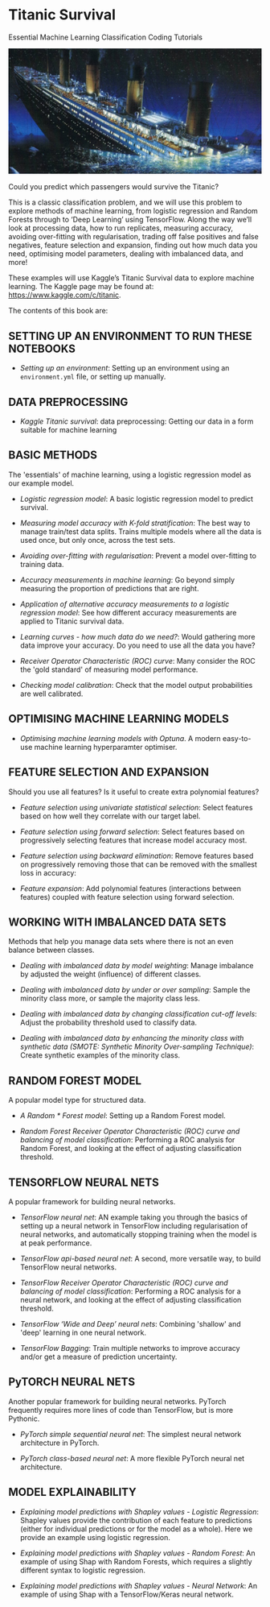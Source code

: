 # Titanic Survival

Essential Machine Learning Classification Coding Tutorials

![](./images/titanic.png)

Could you predict which passengers would survive the Titanic?

This is a classic classification problem, and we will use this problem to explore methods of machine learning, from logistic regression and Random Forests through to ‘Deep Learning’ using TensorFlow. Along the way we’ll look at processing data, how to run replicates, measuring accuracy, avoiding over-fitting with regularisation, trading off false positives and false negatives, feature selection and expansion, finding out how much data you need, optimising model parameters, dealing with imbalanced data, and more!

These examples will use Kaggle’s Titanic Survival data to explore machine learning. The Kaggle page may be found at: https://www.kaggle.com/c/titanic.

The contents of this book are:

## SETTING UP AN ENVIRONMENT TO RUN THESE NOTEBOOKS

* *Setting up an environment*: Setting up an environment using an `environment.yml` file, or setting up manually.

## DATA PREPROCESSING

* *Kaggle Titanic survival*: data preprocessing: Getting our data in a form suitable for machine learning

## BASIC METHODS

The 'essentials' of machine learning, using a logistic regression model as our example model.

* *Logistic regression model*: A basic logistic regression model to predict survival.

* *Measuring model accuracy with K-fold stratification*: The best way to manage train/test data splits. Trains multiple models where all the data is used once, but only once, across the test sets.

* *Avoiding over-fitting with regularisation*: Prevent a model over-fitting to training data.

* *Accuracy measurements in machine learning*: Go beyond simply measuring the proportion of predictions that are right.

* *Application of alternative accuracy measurements to a logistic regression model*: See how different accuracy measurements are applied to Titanic survival data.

* *Learning curves - how much data do we need?*: Would gathering more data improve your accuracy. Do you need to use all the data you have?

* *Receiver Operator Characteristic (ROC) curve*: Many consider the ROC the 'gold standard' of measuring model performance.

* *Checking model calibration*: Check that the model output probabilities are well calibrated.

## OPTIMISING MACHINE LEARNING MODELS

* *Optimising machine learning models with Optuna*. A modern easy-to-use machine learning hyperparamter optimiser.

## FEATURE SELECTION AND EXPANSION

Should you use all features? Is it useful to create extra polynomial features?

* *Feature selection using univariate statistical selection*: Select features based on how well they correlate with our target label.

* *Feature selection using forward selection*: Select features based on progressively selecting features that increase model accuracy most.

* *Feature selection using backward elimination*: Remove features based on progressively removing those that can be removed with the smallest loss in accuracy:

* *Feature expansion*: Add polynomial features (interactions between features) coupled with feature selection using forward selection.

## WORKING WITH IMBALANCED DATA SETS

Methods that help you manage data sets where there is not an even balance between classes.

* *Dealing with imbalanced data by model weighting*: Manage imbalance by adjusted the weight (influence) of different classes.

* *Dealing with imbalanced data by under or over sampling*: Sample the minority class more, or sample the majority class less.

* *Dealing with imbalanced data by changing classification cut-off levels*: Adjust the probability threshold used to classify data.

* *Dealing with imbalanced data by enhancing the minority class with synthetic data (SMOTE: Synthetic Minority Over-sampling Technique)*: Create synthetic examples of the minority class.

## RANDOM FOREST MODEL

A popular model type for structured data.

* *A Random *  Forest model*: Setting up a Random Forest model.

* *Random Forest Receiver Operator Characteristic (ROC) curve and balancing of model classification*: Performing a ROC analysis for Random Forest, and looking at the effect of adjusting classification threshold.

## TENSORFLOW NEURAL NETS

A popular framework for building neural networks.

* *TensorFlow neural net*: AN example taking you through the basics of setting up a neural network in TensorFlow including regularisation of neural networks, and automatically stopping training when the model is at peak performance.

* *TensorFlow api-based neural net*: A second, more versatile way, to build TensorFlow neural networks.

* *TensorFlow Receiver Operator Characteristic (ROC) curve and balancing of model classification*: Performing a ROC analysis for a neural network, and looking at the effect of adjusting classification threshold.

* *TensorFlow ‘Wide and Deep’ neural nets*: Combining 'shallow' and 'deep' learning in one neural network.

* *TensorFlow Bagging*: Train multiple networks to improve accuracy and/or get a measure of prediction uncertainty.

## PyTORCH NEURAL NETS

Another popular framework for building neural networks. PyTorch frequently requires more lines of code than TensorFlow, but is more Pythonic.

* *PyTorch simple sequential neural net*: The simplest neural network architecture in PyTorch.

* *PyTorch class-based neural net*: A more flexible PyTorch neural net architecture.

## MODEL EXPLAINABILITY

* *Explaining model predictions with Shapley values - Logistic Regression*: Shapley values provide the contribution of each feature to predictions (either for individual predictions or for the model as a whole). Here we provide an example using logistic regression.

* *Explaining model predictions with Shapley values - Random Forest*: An example of using Shap with Random Forests, which requires a slightly different syntax to logistic regression.

* *Explaining model predictions with Shapley values - Neural Network*: An example of using Shap with a TensorFlow/Keras neural network.


